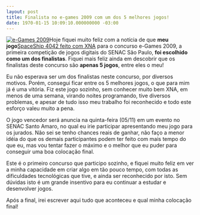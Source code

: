 ```yaml
---
layout: post
title: Finalista no e-games 2009 com um dos 5 melhores jogos!
date: 1970-01-15 10:09:10.000000000 -03:00
---
```


[![e-Games 2009](http://gamedeveloper.com.br/blog/wp-content/uploads/2009/10/logocomex.png "e-Games 2009")](http://www3.sp.senac.br/hotsites/gd2/egames/)Hoje fiquei muito feliz com a notícia de que **meu jogo**[SpaceShip 4042 feito com XNA](http://gamedeveloper.com.br/blog/2009/10/25/e-games-meu-jogo-com-xna/ "SpaceShip 4042") para o concurso e-Games 2009, a primeira competição de jogos digitais do SENAC São Paulo, **foi escolhido como um dos finalistas**. Fiquei mais feliz ainda em descobrir que os finalistas deste concurso são **apenas 5 jogos**, entre eles o meu!

Eu não esperava ser um dos finalistas neste concurso, por diversos motivos. Porém, consegui ficar entre os 5 melhores jogos, o que para mim já é uma vitória. Fiz este jogo sozinho, sem conhecer muito bem XNA, em menos de uma semana, virando noites programando, tive diversos problemas, e apesar de tudo isso meu trabalho foi reconhecido e todo este esforço valeu muito a pena.

O jogo vencedor será anuncia na quinta-feira (05/11) em um evento no SENAC Santo Amaro, no qual eu irie participar apresentando meu jogo para os jurados. Não sei se tenho chances reais de ganhar, não faço a menor idéia do que os demais participantes podem ter feito com mais tempo do que eu, mas vou tentar fazer o máximo e o melhor que eu puder para conseguir uma boa colocação final.

Este é o primeiro concurso que participo sozinho, e fiquei muito feliz em ver a minha capacidade em criar algo em tão pouco tempo, com todas as dificuldades tecnológicas que tive, e ainda ser reconhecido por isto. Sem dúvidas isto é um grande insentivo para eu continuar a estudar e desenvolver jogos.

Após a final, irei escrever aqui tudo que aconteceu e qual minha colocação final!


